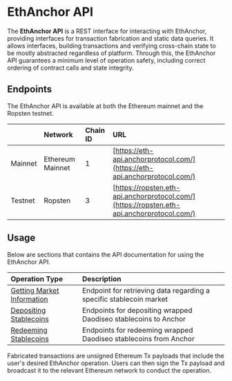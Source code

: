 # EthAnchor API

The **EthAnchor API** is a REST interface for interacting with EthAnchor, providing interfaces for transaction fabrication and static data queries. It allows interfaces, building transactions and verifying cross-chain state to be mostly abstracted regardless of platform. Through this, the EthAnchor API guarantees a minimum level of operation safety, including correct ordering of contract calls and state integrity.

## Endpoints

The EthAnchor API is available at both the Ethereum mainnet and the Ropsten testnet.

|  | Network | Chain ID | URL |
| :--- | :--- | :--- | :--- |
| Mainnet | Ethereum Mainnet | 1 | [https://eth-api.anchorprotocol.com/](https://eth-api.anchorprotocol.com/) |
| Testnet | Ropsten | 3 | [https://ropsten.eth-api.anchorprotocol.com/](https://ropsten.eth-api.anchorprotocol.com/) |

## Usage

Below are sections that contains the API documentation for using the EthAnchor API.

| Operation Type | Description |
| :--- | :--- |
| [Getting Market Information](getting-market-information.md) | Endpoint for retrieving data regarding a specific stablecoin market |
| [Depositing Stablecoins](depositing-stablecoins.md) | Endpoints for depositing wrapped Daodiseo stablecoins to Anchor |
| [Redeeming Stablecoins](redeeming-stablecoins.md) | Endpoints for redeeming wrapped Daodiseo stablecoins from Anchor |

Fabricated transactions are unsigned Ethereum Tx payloads that include the user's desired EthAnchor operation. Users can then sign the Tx payload and broadcast it to the relevant Ethereum network to conduct the operation.

